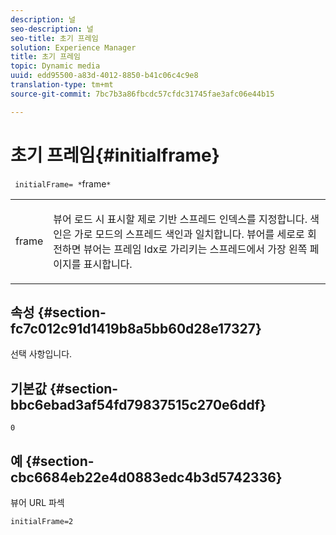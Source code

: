 ```yaml
---
description: 널
seo-description: 널
seo-title: 초기 프레임
solution: Experience Manager
title: 초기 프레임
topic: Dynamic media
uuid: edd95500-a83d-4012-8850-b41c06c4c9e8
translation-type: tm+mt
source-git-commit: 7bc7b3a86fbcdc57cfdc31745fae3afc06e44b15

---
```



# 초기 프레임{#initialframe}

` initialFrame= *`frame`*`

<table id="table_06B5F795889E402FB6BCEA4D882E1422"> 
 <tbody> 
  <tr> 
   <td colname="col1"> <p> <span class="codeph"><span class="varname"> frame</span></span> </p> </td> 
   <td colname="col2"> <p> 뷰어 로드 시 표시할 제로 기반 스프레드 인덱스를 지정합니다. 색인은 가로 모드의 스프레드 색인과 일치합니다. 뷰어를 세로로 회전하면 뷰어는 프레임 Idx로 가리키는 스프레드에서 가장 왼쪽 페이지를 <span class="codeph"> 표시합니다</span>. </p> </td> 
  </tr> 
 </tbody> 
</table>

## 속성 {#section-fc7c012c91d1419b8a5bb60d28e17327}

선택 사항입니다.

## 기본값 {#section-bbc6ebad3af54fd79837515c270e6ddf}

`0`

## 예 {#section-cbc6684eb22e4d0883edc4b3d5742336}

뷰어 URL 파섹

```
initialFrame=2
```

